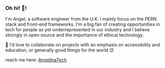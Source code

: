
### Oh hi! 👋!

I'm Angel, a software engineer from the U.K. I mainly focus on the PERN stack and front-end frameworks. I'm a big fan of creating opportunities in tech for people as yet underrepresented in our industry and I believe strongly in open source and the importance of ethical technology.

👯 I’d love to collaborate on projects with an emphasis on accessibility and education, or generally good things for the world :blush: 

reach me here: 
[AngelinaTech](https://angelinatech.com)


<!--
**angelinatech/angelinatech** is a ✨ _special_ ✨ repository because its `README.md` (this file) appears on your GitHub profile.

Here are some ideas to get you started:

- 🔭 I’m currently working on ...
